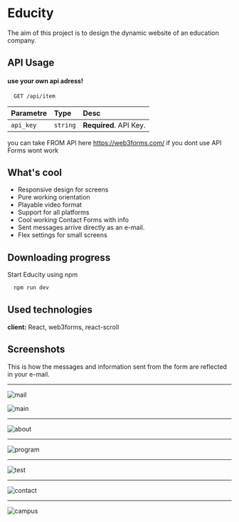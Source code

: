 # Educity

The aim of this project is to design the dynamic website of an education company.


## API Usage

#### use your own api adress!

```http
  GET /api/item
```

| Parametre | Type     | Desc                |
| :-------- | :------- | :------------------------- |
| `api_key` | `string` | **Required**. API Key. |

you can take FROM API here https://web3forms.com/ 
if you dont use API Forms wont work
  
## What's cool

- Responsive design for screens
- Pure working orientation
- Playable video format
- Support for all platforms
- Cool working Contact Forms with info
- Sent messages arrive directly as an e-mail.
- Flex settings for small screens

  
## Downloading progress 

Start Educity using npm

```bash 
  npm run dev
```
    
## Used technologies

**client:** React, web3forms, react-scroll


  
## Screenshots
This is how the messages and information sent from the form are reflected in your e-mail.
<hr>

![mail](https://github.com/wlanHan/Educity/assets/159789584/e2212a31-2313-427f-9a0b-bd7eb9d7d2aa)


![main](https://github.com/wlanHan/Educity/assets/159789584/8296c63e-ade2-4ab4-8791-4d3f64eb86b5)

<hr>

![about](https://github.com/wlanHan/Educity/assets/159789584/c92e363a-db02-44b5-b9e6-2e482bde9aad)

<hr>

![program](https://github.com/wlanHan/Educity/assets/159789584/6fc04c9b-8e61-4c88-b7b5-8110199e863f)

<hr>

![test](https://github.com/wlanHan/Educity/assets/159789584/9404e81d-d8ce-4924-b54a-3f915bc82339)

<hr>

![contact](https://github.com/wlanHan/Educity/assets/159789584/7aa26c01-9727-47e4-8345-29a5b205a2d1)

<hr>

![campus](https://github.com/wlanHan/Educity/assets/159789584/ab179202-18b3-4161-b9e5-1a2a6b462092)
